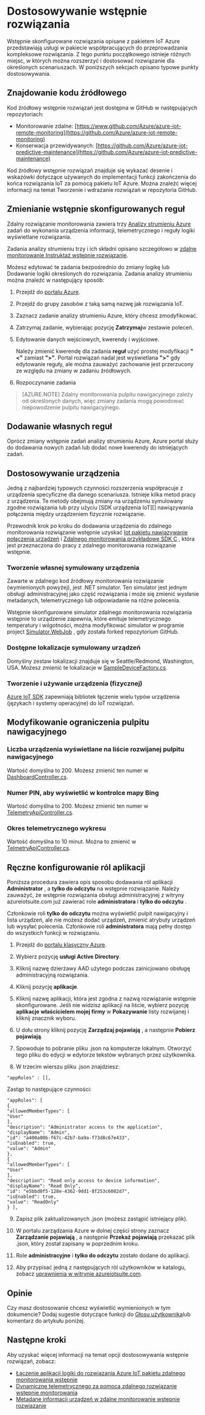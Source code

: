 <properties
    pageTitle="Dostosowywanie wstępnie rozwiązań | Microsoft Azure"
    description="Ten artykuł zawiera wskazówki na temat dostosowywania rozwiązań pakietu IoT Azure wstępnie."
    services=""
    suite="iot-suite"
    documentationCenter=".net"
    authors="aguilaaj"
    manager="timlt"
    editor=""/>

<tags
     ms.service="iot-suite"
     ms.devlang="dotnet"
     ms.topic="article"
     ms.tgt_pltfrm="na"
     ms.workload="na"
     ms.date="10/11/2016"
     ms.author="aguilaaj"/>

# <a name="customize-a-preconfigured-solution"></a>Dostosowywanie wstępnie rozwiązania

Wstępnie skonfigurowane rozwiązania opisane z pakietem IoT Azure przedstawiają usługi w pakiecie współpracujących do przeprowadzania kompleksowe rozwiązania. Z tego punktu początkowego istnieje różnych miejsc, w których można rozszerzyć i dostosować rozwiązanie dla określonych scenariuszach. W poniższych sekcjach opisano typowe punkty dostosowywania.

## <a name="finding-the-source-code"></a>Znajdowanie kodu źródłowego

Kod źródłowy wstępnie rozwiązań jest dostępna w GitHub w następujących repozytoriach:

- Monitorowanie zdalne: [https://www.github.com/Azure/azure-iot-remote-monitoring](https://github.com/Azure/azure-iot-remote-monitoring)
- Konserwacja przewidywanych: [https://github.com/Azure/azure-iot-predictive-maintenance](https://github.com/Azure/azure-iot-predictive-maintenance)

Kod źródłowy wstępnie rozwiązań znajduje się wykazać desenie i wskazówki dotyczące używanych do implementacji funkcji zakończenia do końca rozwiązania IoT za pomocą pakietu IoT Azure. Można znaleźć więcej informacji na temat Tworzenie i wdrażanie rozwiązań w repozytoria GitHub.

## <a name="changing-the-preconfigured-rules"></a>Zmienianie wstępnie skonfigurowanych reguł

Zdalny rozwiązanie monitorowania zawiera trzy [Analizy strumieniu Azure](https://azure.microsoft.com/services/stream-analytics/) zadań do wykonania urządzenia informacji, telemetrycznego i reguły logiki wyświetlane rozwiązania.

Zadania analizy strumieniu trzy i ich składni opisano szczegółowo w [zdalne monitorowanie Instruktaż wstępnie rozwiązanie](iot-suite-remote-monitoring-sample-walkthrough.md). 

Możesz edytować te zadania bezpośrednio do zmiany logikę lub Dodawanie logiki określonych do rozwiązania. Zadania analizy strumieniu można znaleźć w następujący sposób:
 
1. Przejdź do [portalu Azure](https://portal.azure.com).
2. Przejdź do grupy zasobów z taką samą nazwę jak rozwiązania IoT. 
3. Zaznacz zadanie analizy strumieniu Azure, który chcesz zmodyfikować. 
4. Zatrzymaj zadanie, wybierając pozycję **Zatrzymaj**w zestawie poleceń. 
5. Edytowanie danych wejściowych, kwerendy i wyjściowe.

    Należy zmienić kwerendę dla zadania **reguł** użyć prostej modyfikacji **"<"** zamiast **">"**. Portal rozwiązań nadal jest wyświetlana **">"** gdy edytowanie reguły, ale można zauważyć zachowanie jest przerzucony ze względu na zmiany w zadaniu źródłowych.

6. Rozpoczynanie zadania

> [AZURE.NOTE] Zdalny monitorowania pulpitu nawigacyjnego zależy od określonych danych, więc zmiany zadania mogą powodować niepowodzenie pulpitu nawigacyjnego.

## <a name="adding-your-own-rules"></a>Dodawanie własnych reguł

Oprócz zmiany wstępnie zadań analizy strumieniu Azure, Azure portal służy do dodawania nowych zadań lub dodać nowe kwerendy do istniejących zadań.

## <a name="customizing-devices"></a>Dostosowywanie urządzenia

Jedną z najbardziej typowych czynności rozszerzenia współpracuje z urządzenia specyficzne dla danego scenariusza. Istnieje kilka metod pracy z urządzenia. Te metody obejmują zmiany na urządzeniu symulowany zgodne rozwiązania lub przy użyciu [SDK urządzenia IoT][] nawiązywania połączenia między urządzeniem fizycznie rozwiązanie.

Przewodnik krok po kroku do dodawania urządzenia do zdalnego monitorowania rozwiązanie wstępnie uzyskać [Iot pakietu nawiązywanie połączenia urządzeń](iot-suite-connecting-devices.md) i [Zdalnego monitorowania przykładowe SDK C](https://github.com/Azure/azure-iot-sdks/tree/master/c/serializer/samples/remote_monitoring) , która jest przeznaczona do pracy z zdalnego monitorowania rozwiązanie wstępnie.

### <a name="creating-your-own-simulated-device"></a>Tworzenie własnej symulowany urządzenia

Zawarte w zdalnego kod źródłowy monitorowania rozwiązanie (wymienionych powyżej), jest .NET simulator. Ten simulator jest jednym obsługi administracyjnej jako część rozwiązania i może się zmienić wysłanie metadanych, telemetrycznego lub odpowiadanie na różne polecenia.

Wstępnie skonfigurowane simulator zdalnego monitorowania rozwiązania wstępnie to urządzenie zapewnia, które emituje telemetrycznego temperatury i wilgotności, można modyfikować simulator w programie project [Simulator.WebJob](https://github.com/Azure/azure-iot-remote-monitoring/tree/master/Simulator/Simulator.WebJob) , gdy została forked repozytorium GitHub.

### <a name="available-locations-for-simulated-devices"></a>Dostępne lokalizacje symulowany urządzeń

Domyślny zestaw lokalizacji znajduje się w Seattle/Redmond, Washington, USA. Możesz zmienić te lokalizacje w [SampleDeviceFactory.cs][lnk-sample-device-factory].


### <a name="building-and-using-your-own-physical-device"></a>Tworzenie i używanie urządzenia (fizycznej)

[Azure IoT SDK](https://github.com/Azure/azure-iot-sdks) zapewniają bibliotek łączenie wielu typów urządzenia (językach i systemy operacyjne) do IoT rozwiązań.

## <a name="modifying-dashboard-limits"></a>Modyfikowanie ograniczenia pulpitu nawigacyjnego

### <a name="number-of-devices-displayed-in-dashboard-dropdown"></a>Liczba urządzenia wyświetlane na liście rozwijanej pulpitu nawigacyjnego

Wartość domyślna to 200. Możesz zmienić ten numer w [DashboardController.cs][lnk-dashboard-controller].

### <a name="number-of-pins-to-display-in-bing-map-control"></a>Numer PIN, aby wyświetlić w kontrolce mapy Bing

Wartość domyślna to 200. Możesz zmienić ten numer w [TelemetryApiController.cs][lnk-telemetry-api-controller-01].

### <a name="time-period-of-telemetry-graph"></a>Okres telemetrycznego wykresu

Wartość domyślna to 10 minut. Można to zmienić w [TelmetryApiController.cs][lnk-telemetry-api-controller-02].

## <a name="manually-setting-up-application-roles"></a>Ręczne konfigurowanie ról aplikacji

Poniższa procedura zawiera opis sposobu dodawania ról aplikacji **Administrator** , a **tylko do odczytu** na wstępnie rozwiązanie. Należy zauważyć, że wstępnie rozwiązania obsługi administracyjnej z witryny azureiotsuite.com już zawierać role **administratora** i **tylko do odczytu** .

Członkowie roli **tylko do odczytu** można wyświetlić pulpit nawigacyjny i lista urządzeń, ale nie możesz dodać urządzeń, zmienić atrybuty urządzeń lub wysyłać polecenia.  Członkowie roli **administratora** mają pełny dostęp do wszystkich funkcji w rozwiązaniu.

1. Przejdź do [portalu klasyczny Azure][lnk-classic-portal].

2. Wybierz pozycję **usługi Active Directory**.

3. Kliknij nazwę dzierżawy AAD użytego podczas zainicjowano obsługę administracyjną rozwiązania.

4. Kliknij pozycję **aplikacje**.

5. Kliknij nazwę aplikacji, która jest zgodna z nazwą rozwiązanie wstępnie skonfigurowane. Jeśli nie widzisz aplikacji na liście, wybierz pozycję **aplikacje właścicielem mojej firmy** w **Pokazywanie** listy rozwijanej i kliknij znacznik wyboru.

6.  U dołu strony kliknij pozycję **Zarządzaj pojawiają** , a następnie **Pobierz pojawiają**.

7. Spowoduje to pobranie pliku .json na komputerze lokalnym.  Otworzyć tego pliku do edycji w edytorze tekstów wybranych przez użytkownika.

8. W trzecim wierszu pliku .json znajdziesz:

  ```
  "appRoles" : [],
  ```
  Zastąp to następujące czynności:

  ```
  "appRoles": [
  {
  "allowedMemberTypes": [
  "User"
  ],
  "description": "Administrator access to the application",
  "displayName": "Admin",
  "id": "a400a00b-f67c-42b7-ba9a-f73d8c67e433",
  "isEnabled": true,
  "value": "Admin"
  },
  {
  "allowedMemberTypes": [
  "User"
  ],
  "description": "Read only access to device information",
  "displayName": "Read Only",
  "id": "e5bbd0f5-128e-4362-9dd1-8f253c6082d7",
  "isEnabled": true,
  "value": "ReadOnly"
  } ],
  ```

9. Zapisz plik zaktualizowanych .json (możesz zastąpić istniejący plik).

10.  W portalu zarządzania Azure w dolnej części strony zaznacz **Zarządzanie pojawiają** , a następnie **Przekaż pojawiają** przekazać plik .json, który został zapisany w poprzednim kroku.

11. Role **administracyjne** i **tylko do odczytu** zostało dodane do aplikacji.

12. Aby przypisać jedną z następujących ról użytkowników w katalogu, zobacz [uprawnienia w witrynie azureiotsuite.com][lnk-permissions].

## <a name="feedback"></a>Opinie

Czy masz dostosowanie chcesz wyświetlić wymienionych w tym dokumencie? Dodaj sugestie dotyczące funkcji do [Głosu użytkownika](https://feedback.azure.com/forums/321918-azure-iot)lub komentarz do artykułu poniżej. 

## <a name="next-steps"></a>Następne kroki

Aby uzyskać więcej informacji na temat opcji dostosowywania wstępnie rozwiązań, zobacz:

- [Łączenie aplikacji logiki do rozwiązania Azure IoT pakietu zdalnego monitorowania wstępnie][lnk-logicapp]
- [Dynamiczne telemetrycznego za pomocą zdalnego rozwiązanie wstępnie monitorowania][lnk-dynamic]
- [Metadane informacji urządzeń w zdalne monitorowanie wstępnie rozwiązanie][lnk-devinfo]

[lnk-logicapp]: iot-suite-logic-apps-tutorial.md
[lnk-dynamic]: iot-suite-dynamic-telemetry.md
[lnk-devinfo]: iot-suite-remote-monitoring-device-info.md

[Urządzenie IoT SDK]: https://azure.microsoft.com/documentation/articles/iot-hub-sdks-summary/
[lnk-permissions]: iot-suite-permissions.md
[lnk-dashboard-controller]: https://github.com/Azure/azure-iot-remote-monitoring/blob/3fd43b8a9f7e0f2774d73f3569439063705cebe4/DeviceAdministration/Web/Controllers/DashboardController.cs#L27
[lnk-telemetry-api-controller-01]: https://github.com/Azure/azure-iot-remote-monitoring/blob/3fd43b8a9f7e0f2774d73f3569439063705cebe4/DeviceAdministration/Web/WebApiControllers/TelemetryApiController.cs#L27
[lnk-telemetry-api-controller-02]: https://github.com/Azure/azure-iot-remote-monitoring/blob/e7003339f73e21d3930f71ceba1e74fb5c0d9ea0/DeviceAdministration/Web/WebApiControllers/TelemetryApiController.cs#L25 
[lnk-sample-device-factory]: https://github.com/Azure/azure-iot-remote-monitoring/blob/master/Common/Factory/SampleDeviceFactory.cs#L40
[lnk-classic-portal]: https://manage.windowsazure.com
